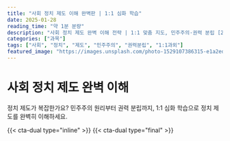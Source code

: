 ```yaml
---
title: "사회 정치 제도 이해 완벽판 | 1:1 심화 학습"
date: 2025-01-28
reading_time: "약 1분 분량"
description: "사회 정치 제도 완벽 이해 전략 | 1:1 맞춤 지도, 민주주의·권력 분립 [2025년]"
categories: ["과목"]
tags: ["사회", "정치", "제도", "민주주의", "권력분립", "1:1과외"]
featured_image: "https://images.unsplash.com/photo-1529107386315-e1a2ed48a620?w=1200&h=630&fit=crop"
---
```


# 사회 정치 제도 완벽 이해

정치 제도가 복잡한가요? 민주주의 원리부터 권력 분립까지, 1:1 심화 학습으로 정치 제도를 완벽히 이해하세요.

{{< cta-dual type="inline" >}}
{{< cta-dual type="final" >}}
